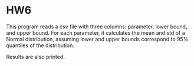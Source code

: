 # HW6
This program reads a csv file with three columns: parameter, lower bound, and upper bound.
For each parameter, it calculates the mean and std of a Normal distribution,
assuming lower and upper bounds correspond to 95% quantiles of the distribution.

Results are also printed.
